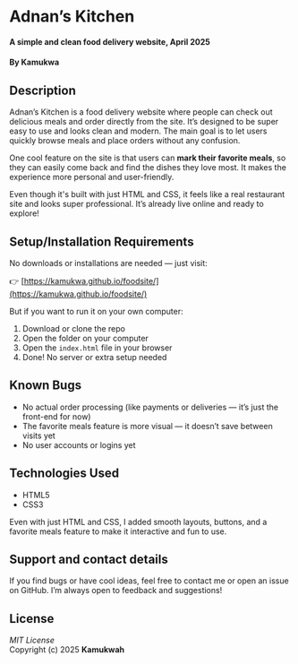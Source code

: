 

# Adnan’s Kitchen  
#### A simple and clean food delivery website, April 2025  
#### By **Kamukwa**

## Description  
Adnan’s Kitchen is a food delivery website where people can check out delicious meals and order directly from the site. It’s designed to be super easy to use and looks clean and modern. The main goal is to let users quickly browse meals and place orders without any confusion.

One cool feature on the site is that users can **mark their favorite meals**, so they can easily come back and find the dishes they love most. It makes the experience more personal and user-friendly.

Even though it's built with just HTML and CSS, it feels like a real restaurant site and looks super professional. It’s already live online and ready to explore!

## Setup/Installation Requirements  
No downloads or installations are needed — just visit:

👉 [https://kamukwa.github.io/foodsite/](https://kamukwa.github.io/foodsite/)

But if you want to run it on your own computer:

1. Download or clone the repo  
2. Open the folder on your computer  
3. Open the `index.html` file in your browser  
4. Done! No server or extra setup needed

## Known Bugs  
- No actual order processing (like payments or deliveries — it’s just the front-end for now)  
- The favorite meals feature is more visual — it doesn’t save between visits yet  
- No user accounts or logins yet

## Technologies Used  
- HTML5  
- CSS3  

Even with just HTML and CSS, I added smooth layouts, buttons, and a favorite meals feature to make it interactive and fun to use.

## Support and contact details  
If you find bugs or have cool ideas, feel free to contact me or open an issue on GitHub. I’m always open to feedback and suggestions!

## License  
*MIT License*  
Copyright (c) 2025 **Kamukwah**
